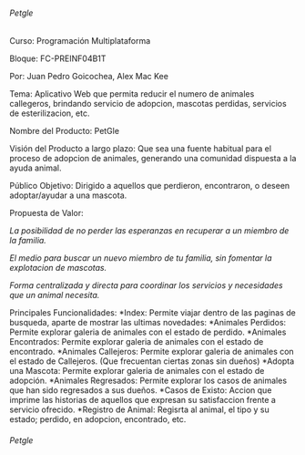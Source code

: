 ###### Petgle

Curso: Programación Multiplataforma

Bloque: FC-PREINF04B1T

Por:
Juan Pedro Goicochea,
Alex Mac Kee

Tema: Aplicativo Web que permita reducir el numero de animales callegeros, brindando servicio de adopcion, mascotas perdidas, servicios de esterilizacion, etc.

Nombre del Producto: PetGle

Visión del Producto a largo plazo: Que sea una fuente habitual para el proceso de adopcion de animales, generando una comunidad dispuesta a la ayuda animal.

Público Objetivo: Dirigido a aquellos que perdieron, encontraron, o deseen adoptar/ayudar a una mascota.

Propuesta de Valor: 

*La posibilidad de no perder las esperanzas en recuperar a un miembro de la familia.*

*El medio para buscar un nuevo miembro de tu familia, sin fomentar la explotacion de mascotas.*

*Forma centralizada y directa para coordinar los servicios y necesidades que un animal necesita.*


Principales Funcionalidades: 
*Index: Permite viajar dentro de las paginas de busqueda, aparte de mostrar las ultimas novedades:
    *Animales Perdidos: Permite explorar galeria de animales con el estado de perdido.
    *Animales Encontrados: Permite explorar galeria de animales con el estado de encontrado.
    *Animales Callejeros: Permite explorar galeria de animales con el estado de Callejeros. (Que frecuentan ciertas zonas sin dueños)
    *Adopta una Mascota: Permite explorar galeria de animales con el estado de adopción.
    *Animales Regresados: Permite explorar los casos de animales que han sido regresados a sus dueños.
*Casos de Existo: Accion que imprime las historias de aquellos que expresan su satisfaccion frente a servicio ofrecido.
*Registro de Animal: Regisrta al animal, el tipo y su estado; perdido, en adopcion, encontrado, etc. 

###### Petgle
